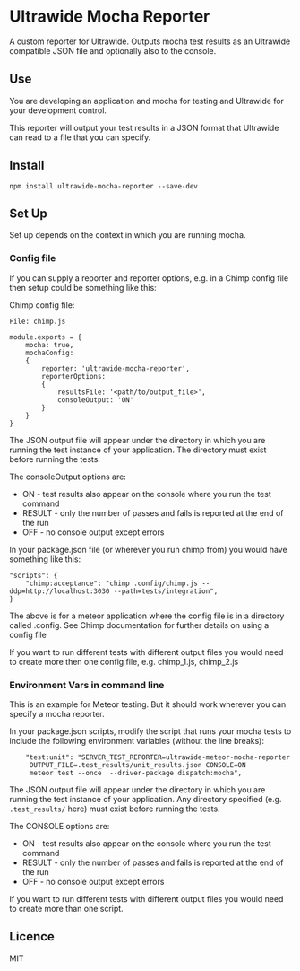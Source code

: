 # Ultrawide Mocha Reporter #

A custom reporter for Ultrawide.  Outputs mocha test results as an Ultrawide compatible JSON file and optionally also to the console.

## Use ##

You are developing an application and mocha for testing and Ultrawide for your development control.

This reporter will output your test results in a JSON format that Ultrawide can read to a file that you can specify.

## Install ##

```npm install ultrawide-mocha-reporter --save-dev```

## Set Up ##

Set up depends on the context in which you are running mocha.

### Config file ###
If you can supply a reporter and reporter options, e.g. in a Chimp config file then setup could be something like this:

Chimp config file:

```
File: chimp.js

module.exports = {
    mocha: true,
    mochaConfig:
    {
        reporter: 'ultrawide-mocha-reporter',
        reporterOptions:
        {
            resultsFile: '<path/to/output_file>',
            consoleOutput: 'ON'
        }
    }
}
```
The JSON output file will appear under the directory in which you are running the test instance of your application.
The directory must exist before running the tests.

The consoleOutput options are:

 * ON - test results also appear on the console where you run the test command
 * RESULT - only the number of passes and fails is reported at the end of the run
 * OFF - no console output except errors

In your package.json file (or wherever you run chimp from) you would have something like this:

```
"scripts": {
    "chimp:acceptance": "chimp .config/chimp.js --ddp=http://localhost:3030 --path=tests/integration",
}
```
The above is for a meteor application where the config file is in a directory called .config.  See Chimp documentation for further details on using a config file

If you want to run different tests with different output files you would need to create more then one config file, e.g. chimp_1.js, chimp_2.js

### Environment Vars in command line ###

This is an example for Meteor testing.  But it should work wherever you can specify a mocha reporter.

In your package.json scripts, modify the script that runs your mocha tests to include the following environment variables (without the line breaks):

```
    "test:unit": "SERVER_TEST_REPORTER=ultrawide-meteor-mocha-reporter
     OUTPUT_FILE=.test_results/unit_results.json CONSOLE=ON
     meteor test --once  --driver-package dispatch:mocha",
```
The JSON output file will appear under the directory in which you are running the test instance of your application.
Any directory specified (e.g. ```.test_results/``` here) must exist before running the tests.

The CONSOLE options are:

 * ON - test results also appear on the console where you run the test command
 * RESULT - only the number of passes and fails is reported at the end of the run
 * OFF - no console output except errors


If you want to run different tests with different output files you would need to create more than one script.


## Licence ##
MIT


